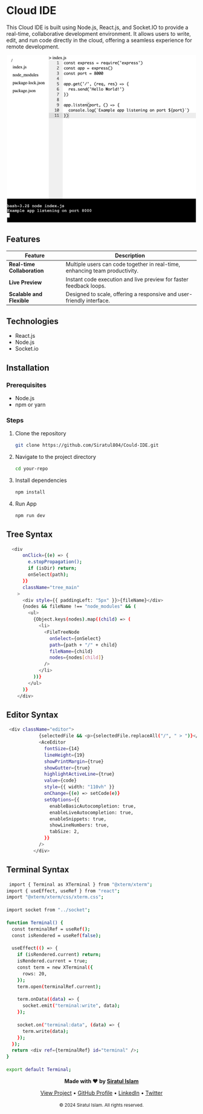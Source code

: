 # Cloud IDE

This Cloud IDE is built using Node.js, React.js, and Socket.IO to provide a real-time, collaborative development environment. It allows users to write, edit, and run code directly in the cloud, offering a seamless experience for remote development.

<p align="center">
  <img src="public/myide.png" alt="ide" width="500"/>
</p>

## Features
<div align="center">

| Feature                      | Description                                   |
|------------------------------|-----------------------------------------------|
| **Real-time Collaboration** | Multiple users can code together in real-time, enhancing team productivity.       |
| **Live Preview**                    | Instant code execution and live preview for faster feedback loops.|
| **Scalable and Flexible**               | Designed to scale, offering a responsive and user-friendly interface.|
  
</div>

## Technologies
- React.js
- Node.js
- Socket.io
  

## Installation
### Prerequisites
- Node.js
- npm or yarn

### Steps

1. Clone the repository
    ```bash
    git clone https://github.com/Siratul804/Could-IDE.git
    ```
2. Navigate to the project directory
    ```bash
    cd your-repo
    ```
3. Install dependencies
    ```bash
    npm install
    ```
4. Run App
    ```bash
    npm run dev
    ```
## Tree Syntax 

```bash
  <div
      onClick={(e) => {
        e.stopPropagation();
        if (isDir) return;
        onSelect(path);
      }}
      className="tree_main"
    >
      <div style={{ paddingLeft: "5px" }}>{fileName}</div>
      {nodes && fileName !== "node_modules" && (
        <ul>
          {Object.keys(nodes).map((child) => (
            <li>
              <FileTreeNode
                onSelect={onSelect}
                path={path + "/" + child}
                fileName={child}
                nodes={nodes[child]}
              />
            </li>
          ))}
        </ul>
      )}
    </div>
```
    
## Editor Syntax 

```bash
 <div className="editor">
            {selectedFile && <p>{selectedFile.replaceAll("/", " > ")}</p>}
            <AceEditor
              fontSize={14}
              lineHeight={19}
              showPrintMargin={true}
              showGutter={true}
              highlightActiveLine={true}
              value={code}
              style={{ width: "110vh" }}
              onChange={(e) => setCode(e)}
              setOptions={{
                enableBasicAutocompletion: true,
                enableLiveAutocompletion: true,
                enableSnippets: true,
                showLineNumbers: true,
                tabSize: 2,
              }}
            />
          </div>
```


    
## Terminal Syntax 

```bash
 import { Terminal as XTerminal } from "@xterm/xterm";
import { useEffect, useRef } from "react";
import "@xterm/xterm/css/xterm.css";

import socket from "../socket";

function Terminal() {
  const terminalRef = useRef();
  const isRendered = useRef(false);

  useEffect(() => {
    if (isRendered.current) return;
    isRendered.current = true;
    const term = new XTerminal({
      rows: 20,
    });
    term.open(terminalRef.current);

    term.onData((data) => {
      socket.emit("terminal:write", data);
    });

    socket.on("terminal:data", (data) => {
      term.write(data);
    });
  });
  return <div ref={terminalRef} id="terminal" />;
}

export default Terminal;
```


<p align="center">
<b>Made with ❤️ by   <a href="https://github.com/Siratul804">  Siratul Islam </a> </b> 
</p>

<p align="center">
  <a href="https://github.com/Siratul804?tab=repositories">View Project</a> •
  <a href="https://github.com/Siratul804">GitHub Profile</a> •
  <a href="https://www.linkedin.com/in/siratulislam/">LinkedIn</a> •
  <a href="https://x.com/Siratul074">Twitter</a>
</p>

<p align="center">
  <small>© 2024 Siratul Islam. All rights reserved.</small>
</p>
